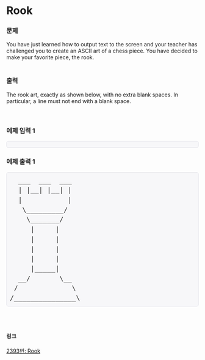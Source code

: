 # Rook

### 문제
You have just learned how to output text to the screen and your teacher has challenged you to create an ASCII art of a chess piece. You have decided to make your favorite piece, the rook.
<br></br>

### 출력
The rook art, exactly as shown below, with no extra blank spaces. In particular, a line must not end with a blank space.
<br></br>
#

### 예제 입력 1
<pre class="sampledata" id="sample-output-1" style="background-color: #f7f7f9; border-radius: 5px; border: 1px solid rgb(225, 225, 232); box-sizing: border-box; color: #333333; font-family: Menlo, Monaco, &quot;Source Code Pro&quot;, consolas, monospace; font-size: 18px; line-height: 1.42857; margin-bottom: 10px; margin-top: 0px; overflow-wrap: normal; overflow: scroll auto; padding: 8px; word-break: normal;"></pre>

### 예제 출력 1
<pre class="sampledata" id="sample-output-1" style="background-color: #f7f7f9; border-radius: 5px; border: 1px solid rgb(225, 225, 232); box-sizing: border-box; color: #333333; font-family: Menlo, Monaco, &quot;Source Code Pro&quot;, consolas, monospace; font-size: 18px; line-height: 1.42857; margin-bottom: 10px; margin-top: 0px; overflow-wrap: normal; overflow: scroll auto; padding: 8px; word-break: normal;">  ___  ___  ___
  | |__| |__| |
  |           |
   \_________/
    \_______/
     |     |
     |     |
     |     |
     |     |
     |_____|
  __/       \__
 /             \
/_______________\</pre>
<br></br>

#### 링크
[2393번: Rook](https://www.acmicpc.net/problem/2393)
